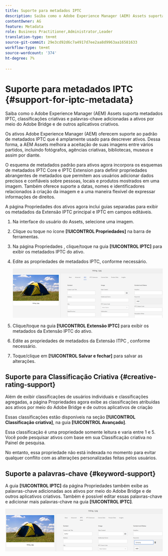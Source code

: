 ```yaml
---
title: Suporte para metadados IPTC
description: Saiba como o Adobe Experience Manager (AEM) Assets suporta metadados IPTC, classificações criativas e palavras-chave adicionadas a ativos por meio do Adobe Bridge e de outros aplicativos criativos.
contentOwner: AG
feature: Metadata
role: Business Practitioner,Administrator,Leader
translation-type: tm+mt
source-git-commit: 29e3cd92d6c7a4917d7ee2aa8d9963aa16581633
workflow-type: tm+mt
source-wordcount: '374'
ht-degree: 7%

---
```



# Suporte para metadados IPTC {#support-for-iptc-metadata}

Saiba como o Adobe Experience Manager (AEM) Assets suporta metadados IPTC, classificações criativas e palavras-chave adicionadas a ativos por meio do Adobe Bridge e de outros aplicativos criativos.

Os ativos Adobe Experience Manager (AEM) oferecem suporte ao padrão de metadados IPTC que é amplamente usado para descrever ativos. Dessa forma, a AEM Assets melhora a aceitação de suas imagens entre vários partidos, incluindo fotógrafos, agências criativas, bibliotecas, museus e assim por diante.

O esquema de metadados padrão para ativos agora incorpora os esquemas de metadados IPTC Core e IPTC Extension para definir propriedades abrangentes de metadados que permitem aos usuários adicionar dados precisos e confiáveis sobre pessoas, locais e produtos mostrados em uma imagem. Também oferece suporte a datas, nomes e identificadores relacionados à criação da imagem e a uma maneira flexível de expressar informações de direitos.

A página Propriedades dos ativos agora inclui guias separadas para exibir os metadados da Extensão IPTC principal e IPTC em campos editáveis.

1. Na interface do usuário do Assets, selecione uma imagem.
1. Clique ou toque no ícone **[!UICONTROL Propriedades]** na barra de ferramentas.
1. Na página Propriedades , clique/toque na guia **[!UICONTROL IPTC]** para exibir os metadados IPTC do ativo.
1. Edite as propriedades de metadados IPTC, conforme necessário.

   ![iptc_tab](assets/iptc_tab.png)

1. Clique/toque na guia **[!UICONTROL Extensão IPTC]** para exibir os metadados da Extensão IPTC do ativo.
1. Edite as propriedades de metadados da Extensão ITPC , conforme necessário.
1. Toque/clique em **[!UICONTROL Salvar e fechar]** para salvar as alterações.

## Suporte para Classificação Criativa {#creative-rating-support}

Além de exibir classificações de usuários individuais e classificações agregadas, a página Propriedades agora exibe as classificações atribuídas aos ativos por meio do Adobe Bridge e de outros aplicativos de criação

Essas classificações estão disponíveis na seção **[!UICONTROL Classificação criativa]**, na guia **[!UICONTROL Avançado]**.

Essa classificação é uma propriedade somente leitura e varia entre 1 e 5. Você pode pesquisar ativos com base em sua Classificação criativa no Painel de pesquisa.

No entanto, essa propriedade não está indexada no momento para evitar qualquer conflito com as alterações personalizadas feitas pelos usuários.

## Suporte a palavras-chave {#keyword-support}

A guia **[!UICONTROL IPTC]** da página Propriedades também exibe as palavras-chave adicionadas aos ativos por meio do Adobe Bridge e de outros aplicativos criativos. Também é possível editar essas palavras-chave e adicionar mais palavras-chave na guia **[!UICONTROL IPTC]**.

![keywords](assets/keywords.png)

